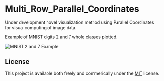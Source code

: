 # Multi_Row_Parallel_Coordinates

Under development novel visualization method using Parallel Coordinates for visual computing of image data.

Example of MNIST digits 2 and 7 whole classes plotted.

![MNIST 2 and 7 Example](mnist_visualization_2_7_alpha.png)

## License

This project is available both freely and commerically under the [MIT](LICENSE) license.
